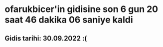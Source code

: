 # ofarukbicer'in gidisine son 6 gun 20 saat 46 dakika 06 saniye kaldi

## Gidis tarihi: 30.09.2022 :(